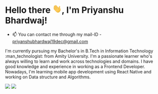 # Hello there <img src="https://github.com/ABSphreak/ABSphreak/blob/master/gifs/Hi.gif" width="30px">, I'm Priyanshu Bhardwaj!

- 📫 You can contact me through my mail-ID - priyanshubhardwaj19dec@gmail.com
<p>
  I'm currently pursuing my Bachelor's in B.Tech in Information Technology :man_technologist: from Amity University. I'm a passionate learner who's always willing to learn and work across technologies and domains. I have good knowledge and experience in working as a Frontend Developer. Nowadays, I'm learning mobile app development using React Native and working on Data structure and Algorithms.
</p>

<img src="https://github-readme-stats.vercel.app/api?username=priyanshu1912&&show_icons=true&title_color=ffffff&icon_color=bb2acf&text_color=daf7dc&bg_color=151515"/>
<img src="https://github-readme-stats.vercel.app/api/top-langs/?username=priyanshu1912&show_icons=true&layout=compact&title_color=ffffff&icon_color=bb2acf&text_color=daf7dc&bg_color=151515"/>
